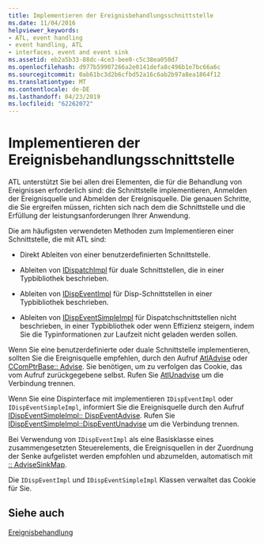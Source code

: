 ```yaml
---
title: Implementieren der Ereignisbehandlungsschnittstelle
ms.date: 11/04/2016
helpviewer_keywords:
- ATL, event handling
- event handling, ATL
- interfaces, event and event sink
ms.assetid: eb2a5b33-88dc-4ce3-bee0-c5c38ea050d7
ms.openlocfilehash: d977b59907266a2e0141defa8c496b1e7bc66a6c
ms.sourcegitcommit: 0ab61bc3d2b6cfbd52a16c6ab2b97a8ea1864f12
ms.translationtype: MT
ms.contentlocale: de-DE
ms.lasthandoff: 04/23/2019
ms.locfileid: "62262072"
---
```

# <a name="implementing-the-event-handling-interface"></a>Implementieren der Ereignisbehandlungsschnittstelle

ATL unterstützt Sie bei allen drei Elementen, die für die Behandlung von Ereignissen erforderlich sind: die Schnittstelle implementieren, Anmelden der Ereignisquelle und Abmelden der Ereignisquelle. Die genauen Schritte, die Sie ergreifen müssen, richten sich nach dem die Schnittstelle und die Erfüllung der leistungsanforderungen Ihrer Anwendung.

Die am häufigsten verwendeten Methoden zum Implementieren einer Schnittstelle, die mit ATL sind:

- Direkt Ableiten von einer benutzerdefinierten Schnittstelle.

- Ableiten von [IDispatchImpl](../atl/reference/idispatchimpl-class.md) für duale Schnittstellen, die in einer Typbibliothek beschrieben.

- Ableiten von [IDispEventImpl](../atl/reference/idispeventimpl-class.md) für Disp-Schnittstellen in einer Typbibliothek beschrieben.

- Ableiten von [IDispEventSimpleImpl](../atl/reference/idispeventsimpleimpl-class.md) für Dispatchschnittstellen nicht beschrieben, in einer Typbibliothek oder wenn Effizienz steigern, indem Sie die Typinformationen zur Laufzeit nicht geladen werden sollen.

Wenn Sie eine benutzerdefinierte oder duale Schnittstelle implementieren, sollten Sie die Ereignisquelle empfehlen, durch den Aufruf [AtlAdvise](reference/connection-point-global-functions.md#atladvise) oder [CComPtrBase:: Advise](../atl/reference/ccomptrbase-class.md#advise). Sie benötigen, um zu verfolgen das Cookie, das vom Aufruf zurückgegebene selbst. Rufen Sie [AtlUnadvise](reference/connection-point-global-functions.md#atlunadvise) um die Verbindung trennen.

Wenn Sie eine Dispinterface mit implementieren `IDispEventImpl` oder `IDispEventSimpleImpl`, informiert Sie die Ereignisquelle durch den Aufruf [IDispEventSimpleImpl:: DispEventAdvise](../atl/reference/idispeventsimpleimpl-class.md#dispeventadvise). Rufen Sie [IDispEventSimpleImpl::DispEventUnadvise](../atl/reference/idispeventsimpleimpl-class.md#dispeventunadvise) um die Verbindung trennen.

Bei Verwendung von `IDispEventImpl` als eine Basisklasse eines zusammengesetzten Steuerelements, die Ereignisquellen in der Zuordnung der Senke aufgelistet werden empfohlen und abzumelden, automatisch mit [:: AdviseSinkMap](../atl/reference/ccomcompositecontrol-class.md#advisesinkmap).

Die `IDispEventImpl` und `IDispEventSimpleImpl` Klassen verwaltet das Cookie für Sie.

## <a name="see-also"></a>Siehe auch

[Ereignisbehandlung](../atl/event-handling-and-atl.md)
